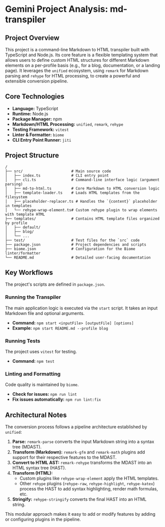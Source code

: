 # Gemini Project Analysis: md-transpiler

## Project Overview

This project is a command-line Markdown to HTML transpiler built with TypeScript and Node.js. Its core feature is a flexible templating system that allows users to define custom HTML structures for different Markdown elements on a per-profile basis (e.g., for a blog, documentation, or a landing page). It leverages the `unified` ecosystem, using `remark` for Markdown parsing and `rehype` for HTML processing, to create a powerful and extensible conversion pipeline.

## Core Technologies

- **Language:** TypeScript
- **Runtime:** Node.js
- **Package Manager:** npm
- **Markdown/HTML Processing:** `unified`, `remark`, `rehype`
- **Testing Framework:** `vitest`
- **Linter & Formatter:** `biome`
- **CLI Entry Point Runner:** `jiti`

## Project Structure

```
/
├── src/                      # Main source code
│   ├── index.ts              # CLI entry point
│   ├── cli.ts                # Command-line interface logic (argument parsing)
│   ├── md-to-html.ts         # Core Markdown to HTML conversion logic
│   ├── template-loader.ts    # Loads HTML templates from the filesystem
│   ├── placeholder-replacer.ts # Handles the `{content}` placeholder in templates
│   └── rehype-wrap-element.ts# Custom rehype plugin to wrap elements with template HTML
├── templates/                # Contains HTML template files organized by profile
│   ├── default/
│   ├── blog/
│   └── ...
├── test/                     # Test files for the `src` code
├── package.json              # Project dependencies and scripts
├── biome.json                # Configuration for the Biome linter/formatter
└── README.md                 # Detailed user-facing documentation
```

## Key Workflows

The project's scripts are defined in `package.json`.

### Running the Transpiler

The main application logic is executed via the `start` script. It takes an input Markdown file and optional arguments.

- **Command:** `npm start <inputFile> [outputFile] [options]`
- **Example:** `npm start README.md --profile blog`

### Running Tests

The project uses `vitest` for testing.

- **Command:** `npm test`

### Linting and Formatting

Code quality is maintained by `biome`.

- **Check for issues:** `npm run lint`
- **Fix issues automatically:** `npm run lint:fix`

## Architectural Notes

The conversion process follows a pipeline architecture established by `unified`:

1.  **Parse:** `remark-parse` converts the input Markdown string into a syntax tree (MDAST).
2.  **Transform (Markdown):** `remark-gfm` and `remark-math` plugins add support for their respective features to the MDAST.
3.  **Convert to HTML AST:** `remark-rehype` transforms the MDAST into an HTML syntax tree (HAST).
4.  **Transform (HTML):**
    *   Custom plugins like `rehype-wrap-element` apply the HTML templates.
    *   Other `rehype` plugins (`rehype-raw`, `rehype-highlight`, `rehype-katex`) process the HAST to add syntax highlighting, render math formulas, etc.
5.  **Stringify:** `rehype-stringify` converts the final HAST into an HTML string.

This modular approach makes it easy to add or modify features by adding or configuring plugins in the pipeline.

